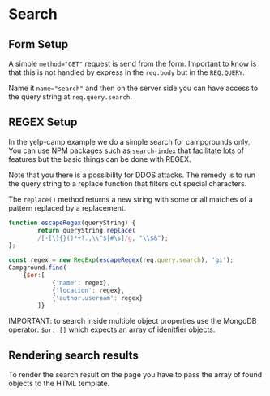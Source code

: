# Search
## Form Setup
A simple `method="GET"` request is send from the form. Important to know is that this is not handled by express in the `req.body` but in the `REQ.QUERY`.

Name it `name="search"` and then on the server side you can have access to the query string at `req.query.search`.

## REGEX Setup
In the yelp-camp example we do a simple search for campgrounds only. You can use NPM packages such as `search-index` that facilitate lots of features but the basic things can be done with REGEX.

Note that you there is a possibility for DDOS attacks. The remedy is to run the query string to a replace function that filters out special characters.

The `replace()` method returns a new string with some or all matches of a pattern replaced by a replacement.
```javascript
function escapeRegex(queryString) {
		return queryString.replace(
		/[-[\]{}()*+?.,\\^$|#\s]/g, "\\$&");
};

const regex = new RegExp(escapeRegex(req.query.search), 'gi');
Campground.find(
	{$or:[
            {'name': regex},
            {'location': regex},
            {'author.usernam': regex}
        ]}
```
IMPORTANT: to search inside multiple object properties use the MongoDB operator: `$or: []` which expects an array of idenitfier objects.

## Rendering search results
To render the search result on the page you have to pass the array of found objects to the HTML template.